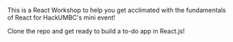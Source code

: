 This is a React Workshop to help you get acclimated with the fundamentals of React for HackUMBC's mini event!

Clone the repo and get ready to build a to-do app in React.js!
